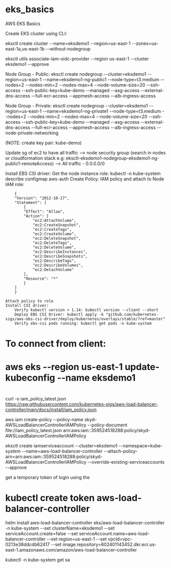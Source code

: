 # eks_basics
AWS EKS Basics

Create EKS cluster using CLI:

eksctl create cluster --name=eksdemo1 --region=us-east-1 --zones=us-east-1a,us-east-1b --without-nodegroup

eksctl utils associate-iam-oidc-provider --region us-east-1 --cluster eksdemo1 --approve

Node Group - Public:
eksctl create nodegroup --cluster=eksdemo1 --region=us-east-1 --name=eksdemo1-ng-public1 --node-type=t3.medium  --nodes=2 --nodes-min=2 --nodes-max=4 --node-volume-size=20 --ssh-access --ssh-public-key=kube-demo --managed --asg-access --external-dns-access --full-ecr-access --appmesh-access --alb-ingress-access

Node Group - Private:
eksctl create nodegroup --cluster=eksdemo1 --region=us-east-1 --name=eksdemo1-ng-private1 --node-type=t3.medium  --nodes=2 --nodes-min=2 --nodes-max=4 --node-volume-size=20 --ssh-access --ssh-public-key=kube-demo --managed --asg-access --external-dns-access --full-ecr-access --appmesh-access --alb-ingress-access --node-private-networking

(NOTE: create key pair: kube-demo)

Update sg of ec2 to have all traffic --> node security group (search in nodes or cloudformation stack e.g: eksctl-eksdemo1-nodegroup-eksdemo1-ng-public1-remoteAccess)
    --> All traffic - 0.0.0.0/0

Install EBS CSI driver:
    Get the node instance role: kubectl -n kube-system describe configmap aws-auth
    Create Policy: IAM policy and attach to Node IAM role:
   
        {
        "Version": "2012-10-17",
        "Statement": [
            {
            "Effect": "Allow",
            "Action": [
                "ec2:AttachVolume",
                "ec2:CreateSnapshot",
                "ec2:CreateTags",
                "ec2:CreateVolume",
                "ec2:DeleteSnapshot",
                "ec2:DeleteTags",
                "ec2:DeleteVolume",
                "ec2:DescribeInstances",
                "ec2:DescribeSnapshots",
                "ec2:DescribeTags",
                "ec2:DescribeVolumes",
                "ec2:DetachVolume"
            ],
            "Resource": "*"
            }
        ]
        }

    Attach policy to role
    Install CSI driver: 
        Verify kubectl version > 1.14: kubectl version --client --short
        Deploy EBS CSI Driver: kubectl apply -k "github.com/kubernetes-sigs/aws-ebs-csi-driver/deploy/kubernetes/overlays/stable/?ref=master"
        Verify ebs-csi pods running: kubectl get pods -n kube-system

# To connect from client:
# aws eks --region us-east-1 update-kubeconfig --name eksdemo1


#
curl -o iam_policy_latest.json https://raw.githubusercontent.com/kubernetes-sigs/aws-load-balancer-controller/main/docs/install/iam_policy.json

aws iam create-policy --policy-name skyd-AWSLoadBalancerControllerIAMPolicy --policy-document file://iam_policy_latest.json
arn:aws:iam::359524518288:policy/skyd-AWSLoadBalancerControllerIAMPolicy

eksctl create iamserviceaccount --cluster=eksdemo1 --namespace=kube-system --name=aws-load-balancer-controller --attach-policy-arn=arn:aws:iam::359524518288:policy/skyd-AWSLoadBalancerControllerIAMPolicy --override-existing-serviceaccounts --approve

get a temporary token of login using the

# kubectl create token aws-load-balancer-controller

helm install aws-load-balancer-controller eks/aws-load-balancer-controller -n kube-system --set clusterName=eksdemo1 --set serviceAccount.create=false --set serviceAccount.name=aws-load-balancer-controller --set region=us-east-1 --set vpcId=vpc-0213e38ddcdb62417 --set image.repository=602401143452.dkr.ecr.us-east-1.amazonaws.com/amazon/aws-load-balancer-controller

kubectl -n kube-system get sa